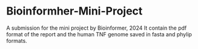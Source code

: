 # Bioinformher-Mini-Project
A submission for the mini project by Bioinformer, 2024
It contain the pdf format of the report and the human TNF genome saved in fasta and phylip formats.
